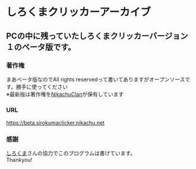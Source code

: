 # しろくまクリッカーアーカイブ
## PCの中に残っていたしろくまクリッカーバージョン１のベータ版です。

### 著作権
まあベータ版なのでAll rights reservedって書いてありますがオープンソースです。勝手に使ってください  
※最新版は著作権を[NikachuClan](https://nikachuclan.github.io)が保有しています  

### URL
https://beta.sirokumaclicker.nikachu.net

### 感謝
[しろくま](https://github.com/sirokuma2020)さんの協力でこのプログラムは書けています。  
Thankyou!
